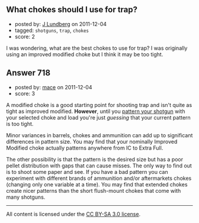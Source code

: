 ## What chokes should I use for trap?

- posted by: [J Lundberg](https://stackexchange.com/users/-1/40-j-lundberg) on 2011-12-04
- tagged: `shotguns`, `trap`, `chokes`
- score: 2

I was wondering, what are the best chokes to use for trap?  I was originally using an improved modified choke but I think it may be too tight.


## Answer 718

- posted by: [mace](https://stackexchange.com/users/-1/163-mace) on 2011-12-04
- score: 3

A modified choke is a good starting point for shooting trap and isn't quite as tight as improved modified.  **However**, until you [pattern your shotgun](http://www.chuckhawks.com/why_pattern.htm) with your selected choke and load you're just *guessing* that your current pattern is too tight.

Minor variances in barrels, chokes and ammunition can add up to significant differences in pattern size. You may find that your nominally Improved Modified choke actually patterns anywhere from IC to Extra Full.

The other possibility is that the pattern is the desired size but has a poor pellet distribution with gaps that can cause misses. The only way to find out is to shoot some paper and see. If you have a bad pattern you can experiment with different brands of ammunition and/or aftermarkets chokes (changing only one variable at a time). You may find that extended chokes create nicer patterns than the short flush-mount chokes that come with many shotguns.



---

All content is licensed under the [CC BY-SA 3.0 license](https://creativecommons.org/licenses/by-sa/3.0/).
